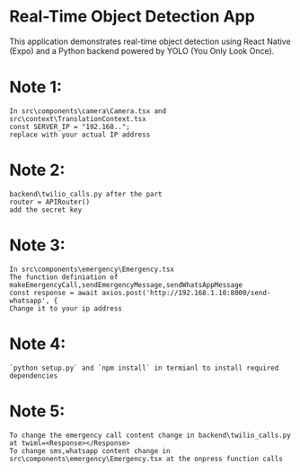 # Real-Time Object Detection App

This application demonstrates real-time object detection using React Native (Expo) and a Python backend powered by YOLO (You Only Look Once).

# Note 1:
      
    In src\components\camera\Camera.tsx and src\context\TranslationContext.tsx 
    const SERVER_IP = "192.168..";  
    replace with your actual IP address 
    
# Note 2:

    backend\twilio_calls.py after the part
    router = APIRouter()
    add the secret key 

# Note 3:

    In src\components\emergency\Emergency.tsx
    The function definiation of makeEmergencyCall,sendEmergencyMessage,sendWhatsAppMessage
    const response = await axios.post('http://192.168.1.10:8000/send-whatsapp', {
    Change it to your ip address

# Note 4:

    `python setup.py` and `npm install` in termianl to install required dependencies

# Note 5:

    To change the emergency call content change in backend\twilio_calls.py at twiml=<Response></Response>
    To change sms,whatsapp content change in src\components\emergency\Emergency.tsx at the onpress function calls
